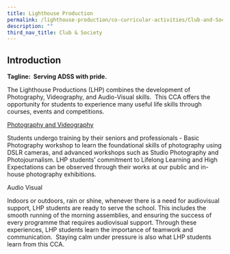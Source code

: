 ```yaml
---
title: Lighthouse Production
permalink: /lighthouse-production/co-curricular-activities/Club-and-Society/permalink
description: ""
third_nav_title: Club & Society
---
```

Introduction
------------

**Tagline:  Serving ADSS with pride.**

The Lighthouse Productions (LHP) combines the development of Photography, Videography, and Audio-Visual skills.  This CCA offers the opportunity for students to experience many useful life skills through courses, events and competitions. 

<u>Photography and Videography</u>

Students undergo training by their seniors and professionals - Basic Photography workshop to learn the foundational skills of photography using DSLR cameras, and advanced workshops such as Studio Photography and Photojournalism. LHP students’ commitment to Lifelong Learning and High Expectations can be observed through their works at our public and in-house photography exhibitions. 

Audio Visual

Indoors or outdoors, rain or shine, whenever there is a need for audiovisual support, LHP students are ready to serve the school. This includes the smooth running of the morning assemblies, and ensuring the success of every programme that requires audiovisual support. Through these experiences, LHP students learn the importance of teamwork and communication.  Staying calm under pressure is also what LHP students learn from this CCA.